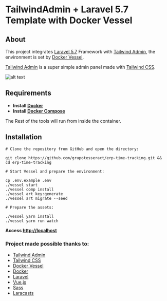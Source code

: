 # TailwindAdmin + Laravel 5.7 Template with Docker Vessel

## About

This project integrates [Laravel 5.7](https://laravel.com/) Framework with [Tailwind Admin](https://github.com/tailwindadmin/admin), the environment is set by [Docker Vessel](https://vessel.shippingdocker.com/).

[Tailwind Admin](https://github.com/tailwindadmin/admin) is a super simple admin panel made with [Tailwind CSS](https://tailwindcss.com).

![alt text](https://res.cloudinary.com/tesseract/image/upload/v1539428267/erp-time-tracking/github-cover.png)

## Requirements

- **Install [Docker](https://docs.docker.com/install/)**
- **Install [Docker Compose](https://docs.docker.com/compose/install/)**

The Rest of the tools will run from inside the container. 

## Installation

```
# Clone the repository from GitHub and open the directory:

git clone https://github.com/grupotesseract/erp-time-tracking.git && cd erp-time-tracking

# Start Vessel and prepare the environment:

cp .env.example .env
./vessel start
./vessel comp install
./vessel art key:generate
./vessel art migrate --seed

# Prepare the assets:

./vessel yarn install
./vessel yarn run watch
```

**Access [http://localhost](http://localhost)**

### Project made possible thanks to:

- [Tailwind Admin](https://github.com/tailwindadmin/admin)
- [Tailwind CSS](https://tailwindcss.com/)
- [Docker Vessel](https://vessel.shippingdocker.com/)
- [Docker](https://www.docker.com/)
- [Laravel](https://laravel.com/)
- [Vue.js](https://vuejs.org/)
- [Sass](https://sass-lang.com/)
- [Laracasts](https://laracasts.com/)
